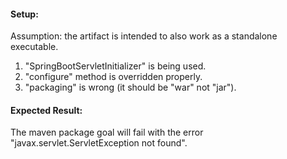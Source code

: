 #### Setup:

Assumption: the artifact is intended to
also work as a standalone executable. 

1. "SpringBootServletInitializer" is being used. 
1. "configure" method is overridden properly. 
1. "packaging" is wrong (it should 
be "war" not "jar").

#### Expected Result:
 
The maven package goal will fail with the
error "javax.servlet.ServletException not found".